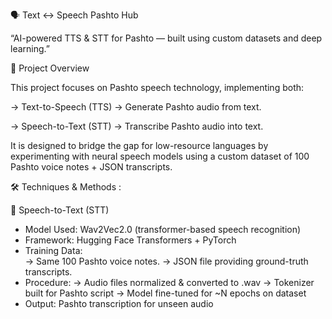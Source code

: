 🗣️ Text ↔ Speech Pashto Hub

“AI-powered TTS & STT for Pashto — built using custom datasets and deep learning.”

📌 Project Overview

This project focuses on Pashto speech technology, implementing both:

  -> Text-to-Speech (TTS) → Generate Pashto audio from text.

  -> Speech-to-Text (STT) → Transcribe Pashto audio into text.

It is designed to bridge the gap for low-resource languages by experimenting with neural speech models using a custom dataset of 100 Pashto voice notes + JSON transcripts.

🛠️ Techniques & Methods :

📝 Speech-to-Text (STT)

- Model Used: Wav2Vec2.0 (transformer-based speech recognition)
- Framework: Hugging Face Transformers + PyTorch
- Training Data:  
     -> Same 100 Pashto voice notes.
     -> JSON file providing ground-truth transcripts.
- Procedure:
     -> Audio files normalized & converted to .wav
     -> Tokenizer built for Pashto script
     -> Model fine-tuned for ~N epochs on dataset
- Output: Pashto transcription for unseen audio
